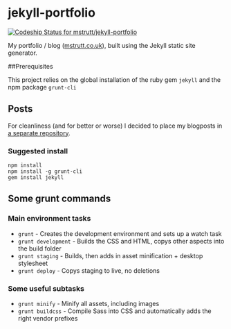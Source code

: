 jekyll-portfolio
================

[ ![Codeship Status for mstrutt/jekyll-portfolio](https://www.codeship.io/projects/58c32b10-a70a-0131-231e-3e5c9af62d7d/status)](https://www.codeship.io/projects/18952)

My portfolio / blog ([mstrutt.co.uk](http://mstrutt.co.uk)), built using the Jekyll static site generator.

##Prerequisites

This project relies on the global installation of the ruby gem `jekyll` and the npm package `grunt-cli`

## Posts

For cleanliness (and for better or worse) I decided to place my blogposts in [a separate repository](https://github.com/mstrutt/blog).

### Suggested install

```
npm install
npm install -g grunt-cli
gem install jekyll
```

## Some grunt commands

### Main environment tasks

- `grunt` - Creates the development environment and sets up a watch task
- `grunt development` - Builds the CSS and HTML, copys other aspects into the build folder
- `grunt staging` - Builds, then adds in asset minification + desktop stylesheet
- `grunt deploy` - Copys staging to live, no deletions

### Some useful subtasks

- `grunt minify` - Minify all assets, including images
- `grunt buildcss` - Compile Sass into CSS and automatically adds the right vendor prefixes
